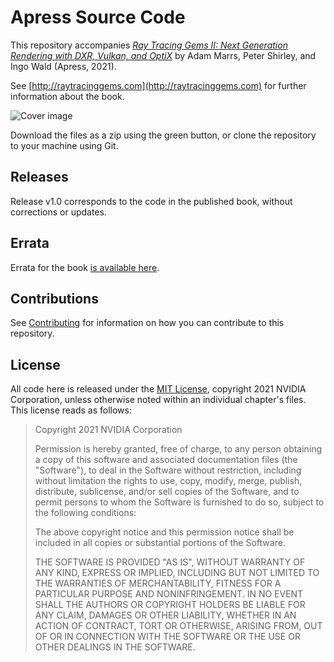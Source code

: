 # Apress Source Code

This repository accompanies [*Ray Tracing Gems II: Next Generation Rendering with DXR, Vulkan, and OptiX*](https://www.apress.com/9781484271841) by Adam Marrs, Peter Shirley, and Ingo Wald (Apress, 2021).

See [http://raytracinggems.com](http://raytracinggems.com) for further information about the book.

[comment]: #cover
![Cover image](Cover.jpg)

Download the files as a zip using the green button, or clone the repository to your machine using Git.

## Releases

Release v1.0 corresponds to the code in the published book, without corrections or updates.

## Errata

Errata for the book [is available here](errata.md).

## Contributions

See [Contributing](Contributing.md) for information on how you can contribute to this repository.

## License

All code here is released under the [MIT License](https://opensource.org/licenses/MIT), copyright 2021 NVIDIA Corporation, unless otherwise noted within an individual chapter's files. This license reads as follows:

>Copyright 2021 NVIDIA Corporation
>
>Permission is hereby granted, free of charge, to any person obtaining a copy of this software and associated documentation files (the "Software"), to deal in the Software without restriction, including without limitation the rights to use, copy, modify, merge, publish, distribute, sublicense, and/or sell copies of the Software, and to permit persons to whom the Software is furnished to do so, subject to the following conditions:
>
>The above copyright notice and this permission notice shall be included in all copies or substantial portions of the Software.
>
>THE SOFTWARE IS PROVIDED "AS IS", WITHOUT WARRANTY OF ANY KIND, EXPRESS OR IMPLIED, INCLUDING BUT NOT LIMITED TO THE WARRANTIES OF MERCHANTABILITY, FITNESS FOR A PARTICULAR PURPOSE AND NONINFRINGEMENT. IN NO EVENT SHALL THE AUTHORS OR COPYRIGHT HOLDERS BE LIABLE FOR ANY CLAIM, DAMAGES OR OTHER LIABILITY, WHETHER IN AN ACTION OF CONTRACT, TORT OR OTHERWISE, ARISING FROM, OUT OF OR IN CONNECTION WITH THE SOFTWARE OR THE USE OR OTHER DEALINGS IN THE SOFTWARE.
